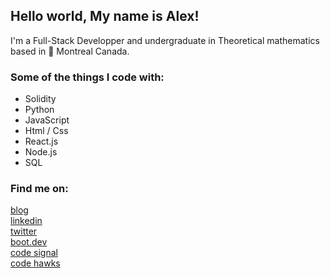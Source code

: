 ## Hello world, My name is Alex!

I'm a Full-Stack Developper and undergraduate in Theoretical mathematics based in 🍁 Montreal Canada.

### Some of the things I code with:
- Solidity
- Python
- JavaScript
- Html / Css
- React.js
- Node.js
- SQL

### Find me on:

[blog](https://thecodingcanuck.com)   
[linkedin](https://linkedin.com/in/alexlangev)    
[twitter](https://twitter.com/thecodingcanuck)    
[boot.dev](https://www.boot.dev/u/playfulimportance17)  
[code signal](https://app.codesignal.com/profile/alexlangev/overview)  
[code hawks](https://www.codehawks.com/profile/clkg5xveq0000i9082f9kiksa)  
